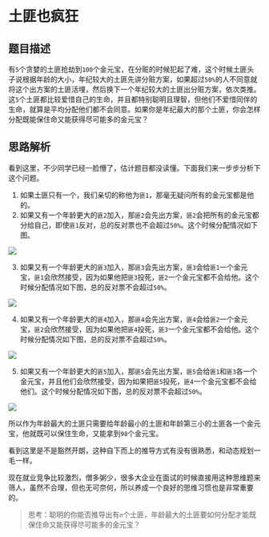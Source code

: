 # 土匪也疯狂

## 题目描述

有`5`个贪婪的土匪抢劫到`100`个金元宝，在分赃的时候犯起了难，这个时候土匪头子说根据年龄的大小，年纪较大的土匪先讲分赃方案，如果超过`50%`的人不同意就将这个出方案的土匪活埋，然后换下一个年纪较大的土匪出分赃方案，依次类推。这`5`个土匪都比较爱惜自己的生命，并且都特别聪明且理智，但他们不爱惜同伴的生命，就算是平均分配他们都不会同意。如果你是年纪最大的那个土匪，你会怎样分配既能保住命又能获得尽可能多的金元宝？

## 思路解析

看到这里，不少同学已经一脸懵了，估计题目都没读懂。下面我们来一步步分析下这个问题。

1. 如果土匪只有一个，我们亲切的称他为`匪1`，那毫无疑问所有的金元宝都是他的。
2. 如果又有一个年龄更大的`匪2`加入，那`匪2`会先出方案，`匪2`会把所有的金元宝都分给自己，即使`匪1`反对，总的反对票也不会超过`50%`。这个时候分配情况如下图。

![](https://gitee.com/ldtech007/picture/raw/master/pic/lj-002-01.png)

3. 如果又有一个年龄更大的`匪3`加入，那`匪3`会先出方案，`匪3`会给`匪1`一个金元宝，`匪1`会欣然接受，因为如果他把`匪3`投死，`匪2`一个金元宝都不会给他。这个时候分配情况如下图，总的反对票不会超过`50%`。

![](https://gitee.com/ldtech007/picture/raw/master/pic/lj-002-02.png)

4. 如果又有一个年龄更大的`匪4`加入，那`匪4`会先出方案，`匪4`会给`匪2`一个金元宝，`匪2`会欣然接受，因为如果他把`匪4`投死，`匪3`一个金元宝都不会给他。这个时候分配情况如下图，总的反对票不会超过`50%`。

![](https://gitee.com/ldtech007/picture/raw/master/pic/lj-002-03.png)

5. 如果又有一个年龄更大的`匪5`加入，那`匪5`会先出方案，`匪5`会给`匪1`和`匪3`各一个金元宝，并且他们会欣然接受，因为如果把`匪5`投死，`匪4`一个金元宝都不会给他们。这个时候分配情况如下图，总的反对票不会超过`50%`。

![](https://gitee.com/ldtech007/picture/raw/master/pic/lj-002-04.png)

所以作为年龄最大的土匪只需要给年龄最小的土匪和年龄第三小的土匪各一个金元宝，他就既可以保住生命，又能拿到`98`个金元宝。

看到这里是不是豁然开朗，这种自下而上的推导方式有没有很熟悉，和动态规划一毛一样。

现在就业竞争比较激烈，僧多粥少，很多大企业在面试的时候直接用这种思维题来筛人，虽然不合理，但也无可奈何，所以养成一个良好的思维习惯也是非常重要的。

> 思考：聪明的你能否推导出有`n`个土匪，年龄最大的土匪要如何分配才能既保住命又能获得尽可能多的金元宝？

